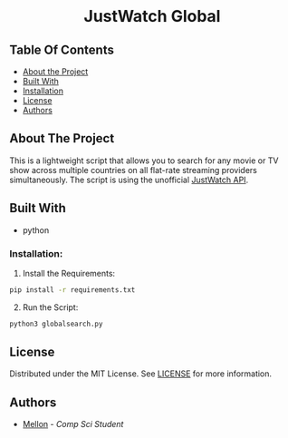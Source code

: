<br/>
<p align="center">

  <h1 align="center">JustWatch Global</h3>

</p>


## Table Of Contents

-   [About the Project](#about-the-project)
-   [Built With](#built-with)
-   [Installation](#installation)
-   [License](#license)
-   [Authors](#authors)

## About The Project

This is a lightweight script that allows you to search for any movie or TV show across multiple countries on all flat-rate streaming providers simultaneously.
The script is using the unofficial [JustWatch API](https://github.com/dawoudt/JustWatchAPI/).

## Built With

-   python


### Installation:

1. Install the Requirements:

```sh
pip install -r requirements.txt
```

2. Run the Script:

```sh
python3 globalsearch.py
```


## License

Distributed under the MIT License. See [LICENSE](https://github.com/mellonsmith/justwatch-global/blob/master/LICENSE.md) for more information.

## Authors

-   [Mellon](https://github.com/mellonsmith) - _Comp Sci Student_
